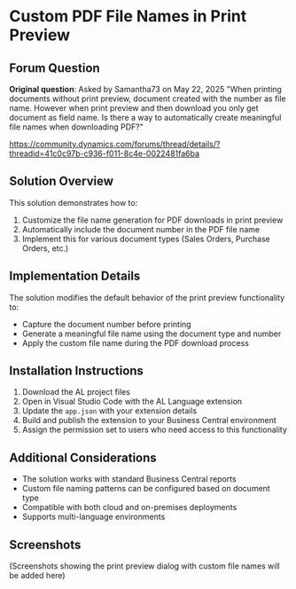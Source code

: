 # Custom PDF File Names in Print Preview

## Forum Question

**Original question**: Asked by Samantha73 on May 22, 2025
"When printing documents without print preview, document created with the number as file name. However when print preview and then download you only get document as field name. Is there a way to automatically create meaningful file names when downloading PDF?"

https://community.dynamics.com/forums/thread/details/?threadid=41c0c97b-c936-f011-8c4e-0022481fa6ba

## Solution Overview

This solution demonstrates how to:
1. Customize the file name generation for PDF downloads in print preview
2. Automatically include the document number in the PDF file name
3. Implement this for various document types (Sales Orders, Purchase Orders, etc.)

## Implementation Details

The solution modifies the default behavior of the print preview functionality to:
- Capture the document number before printing
- Generate a meaningful file name using the document type and number
- Apply the custom file name during the PDF download process

## Installation Instructions

1. Download the AL project files
2. Open in Visual Studio Code with the AL Language extension
3. Update the `app.json` with your extension details
4. Build and publish the extension to your Business Central environment
5. Assign the permission set to users who need access to this functionality

## Additional Considerations

- The solution works with standard Business Central reports
- Custom file naming patterns can be configured based on document type
- Compatible with both cloud and on-premises deployments
- Supports multi-language environments

## Screenshots

(Screenshots showing the print preview dialog with custom file names will be added here)
